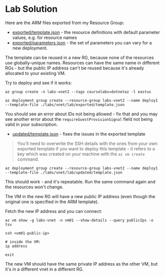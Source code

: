 # Lab Solution

Here are the ARM files exported from my Resource Group:

- [exported/template.json](./lab/exported/template.json) - the resource definitions with default parameter values, e.g. for resource names
- [exported/parameters.json](./lab/exported/parameters.json) - the set of parameters you can vary for a new deployment.

The template can be reused in a new RG, because none of the resources use globally-unique names. Resources can have the same name in different RGs - but the public IP address can't be reused because it's already allocated to your existing VM.

Try to deploy and see if it works:

```
az group create -n labs-vnet2 --tags courselabs=dotnetaz -l eastus

az deployment group create --resource-group labs-vnet2 --name deploy1 --template-file ./labs/vnet/lab/exported/template.json
```

You should see an error about IDs not being allowed - fix that and you may see another error about the `requireGuestProvisionSignal` field not being valid in your subscription.

- [updated/template.json](./lab/updated/template.json) - fixes the issues in the exported template

> You'll need to overwrite the SSH details with the ones from your own exported template if you want to deploy this template - it refers to a key which was created on your machine with the `az vm create` command.


```
az deployment group create --resource-group labs-vnet2 --name deploy1 --template-file ./labs/vnet/lab/updated/template.json
```

This should work - and it's repeatable. Run the same command again and the resources won't change. 

The VM in the new RG will have a new public IP address (even though the original one is specified in the ARM template).

Fetch the new IP address and you can connect:

```
az vm show -g labs-vnet -n vm01 --show-details --query publicIps -o tsv

ssh <vm01-public-ip>

# inside the VM:
ip address

exit
```

The new VM should have the same private IP address as the other VM, but it's in a different vnet in a different RG.